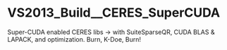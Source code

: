 # VS2013_Build__CERES_SuperCUDA
Super-CUDA enabled CERES libs ->  with SuiteSparseQR, CUDA BLAS &amp; LAPACK, and optimization.  Burn, K-Doe, Burn!
